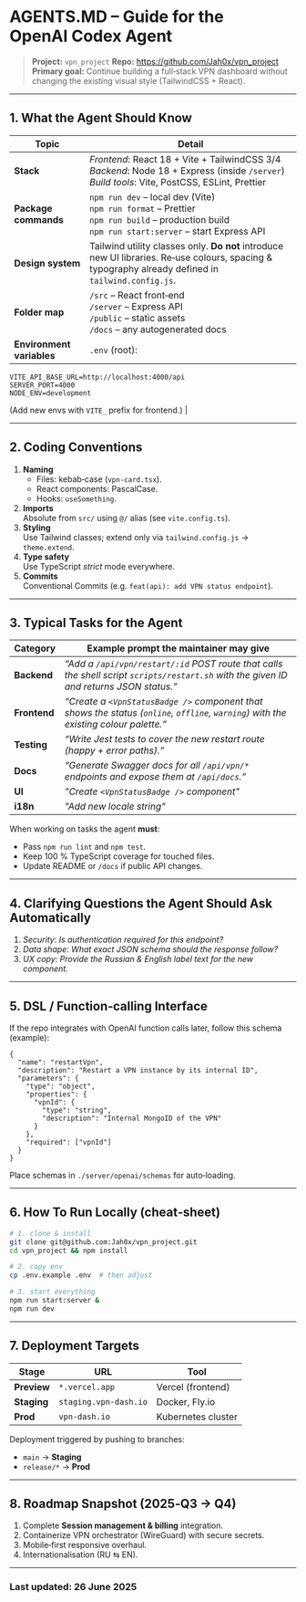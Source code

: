 # AGENTS.MD – Guide for the OpenAI Codex Agent

> **Project:** `vpn_project`
> **Repo:** <https://github.com/Jah0x/vpn_project>
> **Primary goal:** Continue building a full‑stack VPN dashboard without changing the existing visual style (TailwindCSS + React).

---

## 1. What the Agent Should Know

| Topic | Detail |
|-------|--------|
| **Stack** | *Frontend*: React 18 + Vite + TailwindCSS 3/4<br>*Backend*: Node 18 + Express (inside `/server`)<br>*Build tools*: Vite, PostCSS, ESLint, Prettier |
| **Package commands** | `npm run dev` – local dev (Vite)<br>`npm run format` – Prettier<br>`npm run build` – production build<br>`npm run start:server` – start Express API |
| **Design system** | Tailwind utility classes only. **Do not** introduce new UI libraries. Re‑use colours, spacing & typography already defined in `tailwind.config.js`. |
| **Folder map** | `/src` – React front‑end<br>`/server` – Express API<br>`/public` – static assets<br>`/docs` – any autogenerated docs |
| **Environment variables** | `.env` (root):
```
VITE_API_BASE_URL=http://localhost:4000/api
SERVER_PORT=4000
NODE_ENV=development
```
(Add new envs with `VITE_` prefix for frontend.) |

---

## 2. Coding Conventions

1. **Naming**  
   * Files: kebab‑case (`vpn-card.tsx`).  
   * React components: PascalCase.  
   * Hooks: `useSomething`.
2. **Imports**  
   Absolute from `src/` using `@/` alias (see `vite.config.ts`).
3. **Styling**  
   Use Tailwind classes; extend only via `tailwind.config.js` → `theme.extend`.
4. **Type safety**  
   Use TypeScript *strict* mode everywhere.
5. **Commits**  
   Conventional Commits (e.g. `feat(api): add VPN status endpoint`).

---

## 3. Typical Tasks for the Agent

| Category | Example prompt the maintainer may give |
|----------|--------------------|
| **Backend** | *“Add a `/api/vpn/restart/:id` POST route that calls the shell script `scripts/restart.sh` with the given ID and returns JSON status.”* |
| **Frontend** | *“Create a `<VpnStatusBadge />` component that shows the status (`online`, `offline`, `warning`) with the existing colour palette.”* |
| **Testing** | *“Write Jest tests to cover the new restart route (happy + error paths).”* |
| **Docs** | *“Generate Swagger docs for all `/api/vpn/*` endpoints and expose them at `/api/docs`.”* |
| **UI** | *"Create `<VpnStatusBadge />` component"* |
| **i18n** | *"Add new locale string"* |

When working on tasks the agent **must**:
- Pass `npm run lint` and `npm test`.
- Keep 100 % TypeScript coverage for touched files.
- Update README or `/docs` if public API changes.

---

## 4. Clarifying Questions the Agent Should Ask Automatically

1. *Security*: _Is authentication required for this endpoint?_
2. *Data shape*: _What exact JSON schema should the response follow?_
3. *UX copy*: _Provide the Russian & English label text for the new component._

---

## 5. DSL / Function‑calling Interface

If the repo integrates with OpenAI function calls later, follow this schema (example):
```jsonc
{
  "name": "restartVpn",
  "description": "Restart a VPN instance by its internal ID",
  "parameters": {
    "type": "object",
    "properties": {
      "vpnId": {
        "type": "string",
        "description": "Internal MongoID of the VPN"
      }
    },
    "required": ["vpnId"]
  }
}
```
Place schemas in `./server/openai/schemas` for auto‑loading.

---

## 6. How To Run Locally (cheat‑sheet)

```bash
# 1. clone & install
git clone git@github.com:Jah0x/vpn_project.git
cd vpn_project && npm install

# 2. copy env
cp .env.example .env  # then adjust

# 3. start everything
npm run start:server &
npm run dev
```

---

## 7. Deployment Targets

| Stage | URL | Tool |
|-------|-----|------|
| **Preview** | `*.vercel.app` | Vercel (frontend) |
| **Staging** | `staging.vpn‑dash.io` | Docker, Fly.io |
| **Prod** | `vpn‑dash.io` | Kubernetes cluster |

Deployment triggered by pushing to branches:
- `main` → **Staging**
- `release/*` → **Prod**

---

## 8. Roadmap Snapshot (2025‑Q3 → Q4)

1. Complete **Session management & billing** integration.
2. Containerize VPN orchestrator (WireGuard) with secure secrets.
3. Mobile‑first responsive overhaul.
4. Internationalisation (RU ⇆ EN).  

---

### Last updated: 26 June 2025

